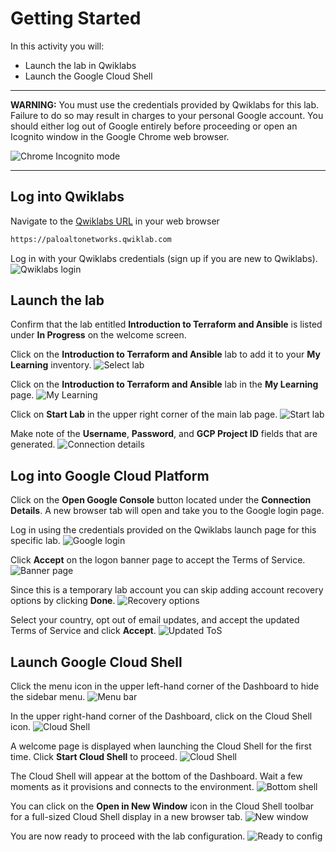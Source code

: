 # Getting Started

In this activity you will:

* Launch the lab in Qwiklabs
* Launch the Google Cloud Shell

---
**WARNING:** You must use the credentials provided by Qwiklabs for this lab.  Failure to do so may result in charges to your personal Google account.  You should either log out of Google entirely before proceeding or open an Icognito window in the Google Chrome web browser.

![Chrome Incognito mode](img/incognito.png)

---

## Log into Qwiklabs

Navigate to the [Qwiklabs URL](https://paloaltonetworks.qwiklab.com) in your web browser

```html
https://paloaltonetworks.qwiklab.com
```

Log in with your Qwiklabs credentials (sign up if you are new to Qwiklabs).
![Qwiklabs login](img/qwiklabs-login.png)

## Launch the lab

Confirm that the lab entitled __Introduction to Terraform and Ansible__ is listed under __In Progress__ on the welcome screen.

Click on the __Introduction to Terraform and Ansible__ lab to add it to your __My Learning__ inventory.
![Select lab](img/welcome.png)

Click on the __Introduction to Terraform and Ansible__ lab in the __My Learning__ page.
![My Learning](img/my-learning.png)

Click on __Start Lab__ in the upper right corner of the main lab page.
![Start lab](img/start-lab.png)

Make note of the __Username__, __Password__, and __GCP Project ID__ fields that are generated.
![Connection details](img/connection-details.png)

## Log into Google Cloud Platform

Click on the __Open Google Console__ button located under the __Connection Details__.  A new browser tab will open and take you to the Google login page.

Log in using the credentials provided on the Qwiklabs launch page for this specific lab.
![Google login](img/gcp-login.png)

Click __Accept__ on the logon banner page to accept the Terms of Service.
![Banner page](img/banner-page.png)

Since this is a temporary lab account you can skip adding account recovery options by clicking __Done__.
![Recovery options](img/recovery.png)

Select your country, opt out of email updates, and accept the updated Terms of Service and click __Accept__.
![Updated ToS](img/updated-tos.png)

## Launch Google Cloud Shell

Click the menu icon in the upper left-hand corner of the Dashboard to hide the sidebar menu.
![Menu bar](img/menu.png)

In the upper right-hand corner of the Dashboard, click on the Cloud Shell icon.
![Cloud Shell](img/cloud-shell.png)

A welcome page is displayed when launching the Cloud Shell for the first time. Click __Start Cloud Shell__ to proceed.
![Cloud Shell](img/cs-intro.png)

The Cloud Shell will appear at the bottom of the Dashboard.  Wait a few moments as it provisions and connects to the environment.
![Bottom shell](img/bottom-shell.png)

You can click on the __Open in New Window__ icon in the Cloud Shell toolbar for a full-sized Cloud Shell display in a new browser tab.
![New window](img/new-window.png)

You are now ready to proceed with the lab configuration.
![Ready to config](img/ready-to-config.png)
